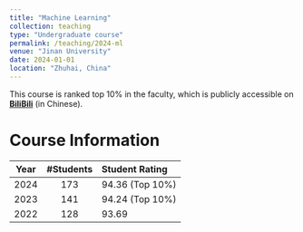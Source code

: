 ```yaml
---
title: "Machine Learning"
collection: teaching
type: "Undergraduate course"
permalink: /teaching/2024-ml
venue: "Jinan University"
date: 2024-01-01
location: "Zhuhai, China"
---
```


This course is ranked top 10% in the faculty, which is publicly accessible on [**BiliBili**](https://www.bilibili.com/video/BV13ppuebEJG/) (in Chinese).

Course Information
======

| Year     | #Students  | Student Rating  |
|:--------:|:----------:|:----------------|
| 2024     | 173        | 94.36 (Top 10%) |
| 2023     | 141        | 94.24 (Top 10%) |
| 2022     | 128        | 93.69           |
